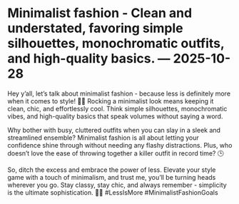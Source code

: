 # Minimalist fashion - Clean and understated, favoring simple silhouettes, monochromatic outfits, and high-quality basics. — 2025-10-28

Hey y’all, let’s talk about minimalist fashion - because less is definitely more when it comes to style! 💁‍♀️ Rocking a minimalist look means keeping it clean, chic, and effortlessly cool. Think simple silhouettes, monochromatic vibes, and high-quality basics that speak volumes without saying a word.

Why bother with busy, cluttered outfits when you can slay in a sleek and streamlined ensemble? Minimalist fashion is all about letting your confidence shine through without needing any flashy distractions. Plus, who doesn’t love the ease of throwing together a killer outfit in record time? 🕒

So, ditch the excess and embrace the power of less. Elevate your style game with a touch of minimalism, and trust me, you’ll be turning heads wherever you go. Stay classy, stay chic, and always remember - simplicity is the ultimate sophistication. 💅✨ #LessIsMore #MinimalistFashionGoals